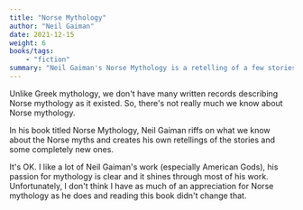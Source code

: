 ```yaml
---
title: "Norse Mythology"
author: "Neil Gaiman"
date: 2021-12-15
weight: 6
books/tags:
    - "fiction"
summary: "Neil Gaiman's Norse Mythology is a retelling of a few stories from Norse mythology (which we don't know very much about). I'm a fan of Neil Gaiman's work generally but I found this to be quite boring."
---
```

Unlike Greek mythology, we don't have many written records describing Norse mythology as it existed. So, there's not really much we know about Norse mythology.

In his book titled Norse Mythology, Neil Gaiman riffs on what we know about the Norse myths and creates his own retellings of the stories and some completely new ones.

It's OK. I like a lot of Neil Gaiman's work (especially American Gods), his passion for mythology is clear and it shines through most of his work. Unfortunately, I don't think I have as much of an appreciation for Norse mythology as he does and reading this book didn't change that.

